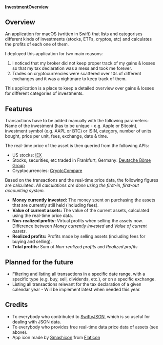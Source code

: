 #### InvestmentOverview


## Overview
An application for macOS (written in Swift) that lists and categorises different kinds of investments (stocks, ETFs, cryptos, etc) and calculates the profits of each one of them.

I deployed this application for two main reasons:

1. I noticed that my broker did not keep proper track of my gains & losses so that my tax declaration was a mess and took me forever.
2. Trades on cryptocurrencies were scattered over 10s of different exchanges and it was a nightmare to keep track of them.

This application is a place to keep a detailed overview over gains & losses for different categories of investments.


## Features
Transactions have to be added manually with the following parameters: Name of the investment (has to be unique - e.g. Apple or Bitcoin), investment symbol (e.g. AAPL or BTC) or ISIN, category, number of units bought, price per unit, fees, exchange, date & time.

The real-time price of the asset is then queried from the following APIs:

* US stocks: [IEX](https://iextrading.com/developer/)
* Stocks, securities, etc traded in Frankfurt, Germany: [Deutsche Börse Group](https://console.developer.deutsche-boerse.com)
* Cryptocurrencies: [CryptoCompare](https://min-api.cryptocompare.com)

Based on the transactions and the real-time price data, the following figures are calculated. *All calculations are done using the first-in, first-out accounting system.*

* **Money currently invested:** The money spent on purchasing the assets that are currently still held (including fees).
* **Value of current assets:** The value of the current assets, calculated using the real-time price data.
* **Non-realized profits:** Virtual profits when selling the assets now. Difference between *Money currently invested* and *Value of current assets*.
* **Realized profits:** Profits made by selling assets (including fees for buying and selling).
* **Total profits:** Sum of *Non-realized profits* and *Realized profits*


## Planned for the future
* Filtering and listing all transactions in a specific date range, with a specific type (e.g. buy, sell, dividends, etc.), or on a specific exchange.
* Listing all transactions relevant for the tax declaration of a given calendar year - Will be implement latest when needed this year.


## Credits
* To everybody who contributed to [SwiftyJSON](https://github.com/SwiftyJSON/SwiftyJSON), which is so useful for dealing with JSON data.
* To everybody who provides free real-time data price data of assets (see above).
* App icon made by [Smashicon](https://www.flaticon.com/authors/smashicons) from [Flaticon](www.flaticon.com)









